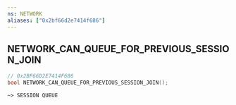 ```yaml
---
ns: NETWORK
aliases: ["0x2bf66d2e7414f686"]
---
```

## NETWORK_CAN_QUEUE_FOR_PREVIOUS_SESSION_JOIN

```c
// 0x2BF66D2E7414F686
bool NETWORK_CAN_QUEUE_FOR_PREVIOUS_SESSION_JOIN();
```

```
~> SESSION QUEUE
```
